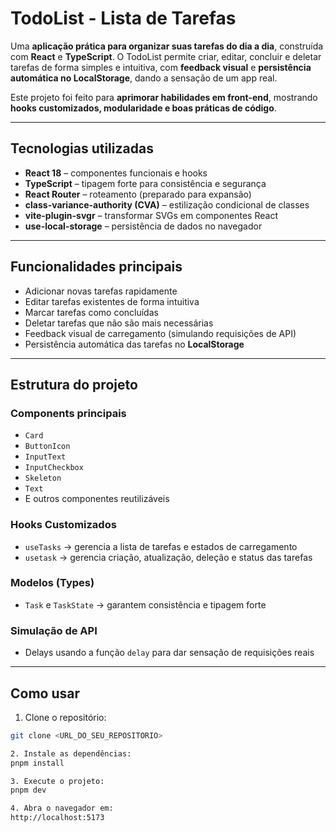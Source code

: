 # TodoList - Lista de Tarefas

Uma **aplicação prática para organizar suas tarefas do dia a dia**, construída com **React** e **TypeScript**. O TodoList permite criar, editar, concluir e deletar tarefas de forma simples e intuitiva, com **feedback visual** e **persistência automática no LocalStorage**, dando a sensação de um app real.  

Este projeto foi feito para **aprimorar habilidades em front-end**, mostrando **hooks customizados, modularidade e boas práticas de código**.

---

## Tecnologias utilizadas

- **React 18** – componentes funcionais e hooks  
- **TypeScript** – tipagem forte para consistência e segurança  
- **React Router** – roteamento (preparado para expansão)  
- **class-variance-authority (CVA)** – estilização condicional de classes  
- **vite-plugin-svgr** – transformar SVGs em componentes React  
- **use-local-storage** – persistência de dados no navegador  

---

## Funcionalidades principais

- Adicionar novas tarefas rapidamente  
- Editar tarefas existentes de forma intuitiva  
- Marcar tarefas como concluídas  
- Deletar tarefas que não são mais necessárias  
- Feedback visual de carregamento (simulando requisições de API)  
- Persistência automática das tarefas no **LocalStorage**  

---

## Estrutura do projeto

### Components principais
- `Card`  
- `ButtonIcon`  
- `InputText`  
- `InputCheckbox`  
- `Skeleton`  
- `Text`  
- E outros componentes reutilizáveis  

### Hooks Customizados
- `useTasks` → gerencia a lista de tarefas e estados de carregamento  
- `usetask` → gerencia criação, atualização, deleção e status das tarefas  

### Modelos (Types)
- `Task` e `TaskState` → garantem consistência e tipagem forte  

### Simulação de API
- Delays usando a função `delay` para dar sensação de requisições reais  

---

## Como usar

1. Clone o repositório:  
```bash
git clone <URL_DO_SEU_REPOSITORIO>

2. Instale as dependências:
pnpm install

3. Execute o projeto:
pnpm dev

4. Abra o navegador em:
http://localhost:5173


